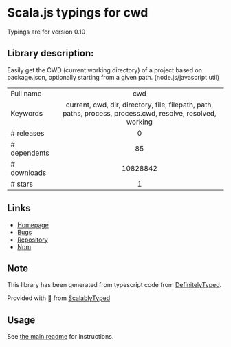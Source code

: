 
# Scala.js typings for cwd

Typings are for version 0.10

## Library description:
Easily get the CWD (current working directory) of a project based on package.json, optionally starting from a given path. (node.js/javascript util)

|                    |                 |
| ------------------ | :-------------: |
| Full name          | cwd |
| Keywords           | current, cwd, dir, directory, file, filepath, path, paths, process, process.cwd, resolve, resolved, working |
| # releases         | 0 |
| # dependents       | 85 |
| # downloads        | 10828842 |
| # stars            | 1 |

## Links
- [Homepage](https://github.com/jonschlinkert/cwd)
- [Bugs](https://github.com/jonschlinkert/cwd/issues)
- [Repository](https://github.com/jonschlinkert/cwd)
- [Npm](https://www.npmjs.com/package/cwd)
    


## Note
This library has been generated from typescript code from [DefinitelyTyped](https://definitelytyped.org).

Provided with :purple_heart: from [ScalablyTyped](https://github.com/oyvindberg/ScalablyTyped)

## Usage
See [the main readme](../../readme.md) for instructions.



